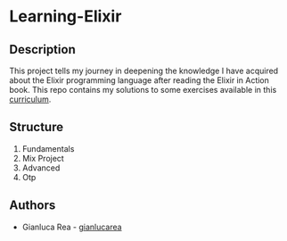 # Learning-Elixir
## Description
This project tells my journey in deepening the knowledge I have acquired about the Elixir programming language after reading the Elixir in Action book. This repo contains my solutions to some exercises available in this [curriculum](https://github.com/DockYard-Academy/curriculum). 

## Structure
 1. Fundamentals
 2. Mix Project
 3. Advanced
 4. Otp
 
## Authors
- Gianluca Rea - [gianlucarea](https://gianlucarea.github.io)

